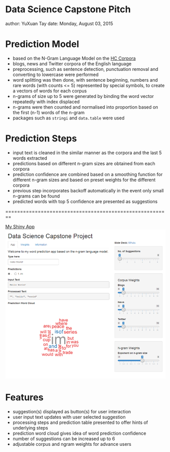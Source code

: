 Data Science Capstone Pitch
========================================================
author: YuXuan Tay
date: Monday, August 03, 2015

Prediction Model
========================================================

- based on the N-Gram Language Model on the [HC Corpora](http://www.corpora.heliohost.org/)
 - blogs, news and Twitter corpora of the English language
- preprocessing, such as sentence detection, punctuation removal and converting to lowercase were performed
- word splitting was then done, with sentence beginning, numbers and rare words (with counts <= 5) 
represented by special symbols, to create a vectors of words for each corpus
- n-grams of size up to 5 were generated by binding the word vector repeatedly
with index displaced
- n-grams were then counted and normalised into proportion based on the first (n-1) words of the n-gram
- packages such as `stringi` and `data.table` were used

Prediction Steps
========================================================

- input text is cleaned in the similar manner as the corpora and the last 5 words extracted
- predictions based on different n-gram sizes are obtained from each corpora
- prediction confidence are combined based on a smoothing function for different n-gram sizes
and based on preset weights for the different corpora
- previous step incorporates backoff automatically in the event only small n-grams can be found
- predicted words with top 5 confidence are presented as suggestions

========================================================

[My Shiny App](https://yxtay.shinyapps.io/dsc-shiny)
[![Shiny App screenshot](dsc-shiny-sc.png "Click to launch")](https://yxtay.shinyapps.io/dsc-shiny)

Features
========================================================

- suggestion(s) displayed as button(s) for user interaction
- user input text updates with user selected suggestion
- processing steps and prediction table presented to offer hints of underlying steps
- prediction word cloud gives idea of word prediction confidence
- number of suggestions can be increased up to 6
- adjustable corpus and ngram weights for advance users
